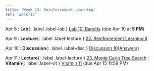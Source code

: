 ```yaml
---
title: 'Week 13: Reinforcement Learning'
ref: 'week-13'
---
```


Apr 8
: **Lab**{: .label .label-lab } [Lab 10: Bandits](http://data102.datahub.berkeley.edu/hub/user-redirect/git-pull?repo=https%3A%2F%2Fgithub.com%2Fds-102%2Fsp24-materials&urlpath=lab%2Ftree%2Fsp24-materials%2Flab%2Flab10%2Flab10.ipynb&branch=main) (due Apr 10 at **5 PM**)

Apr 9
: **Lecture**{: .label .label-lecture } [22. Reinforcement Learning II](lecture/lec22)

Apr 10
: **Discussion**{: .label .label-disc } [Discussion 10](https://drive.google.com/file/d/1TAtzkn99T2YBiKMLLOiy0r5edeQkOalr/view?usp=drive_link)([Answers](https://drive.google.com/file/d/1YnE-CRjI9MGvyQNdecFqiUbYc-VFc7kb/view?usp=drive_link))

Apr 11
: **Lecture**{: .label .label-lecture } [23. Monte Carlo Tree Search](lecture/lec23)
: **Vitamin**{: .label .label-vit } [Vitamin 11](https://www.gradescope.com/courses/711377/assignments/4358486) (due Apr 15 11:59 PM)

